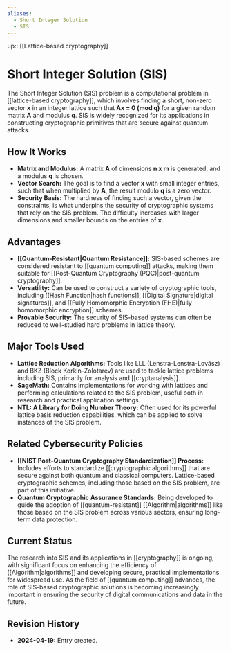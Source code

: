 ```yaml
---
aliases:
  - Short Integer Solution
  - SIS
---
```

up:: [[Lattice-based cryptography]]
# Short Integer Solution (SIS)

The Short Integer Solution (SIS) problem is a computational problem in [[lattice-based cryptography]], which involves finding a short, non-zero vector **x** in an integer lattice such that **Ax = 0 (mod q)** for a given random matrix **A** and modulus **q**. SIS is widely recognized for its applications in constructing cryptographic primitives that are secure against quantum attacks.

## How It Works

- **Matrix and Modulus:** A matrix **A** of dimensions **n x m** is generated, and a modulus **q** is chosen.
- **Vector Search:** The goal is to find a vector **x** with small integer entries, such that when multiplied by **A**, the result modulo **q** is a zero vector.
- **Security Basis:** The hardness of finding such a vector, given the constraints, is what underpins the security of cryptographic systems that rely on the SIS problem. The difficulty increases with larger dimensions and smaller bounds on the entries of **x**.

## Advantages

- **[[Quantum-Resistant|Quantum Resistance]]:** SIS-based schemes are considered resistant to [[quantum computing]] attacks, making them suitable for [[Post-Quantum Cryptography (PQC)|post-quantum cryptography]].
- **Versatility:** Can be used to construct a variety of cryptographic tools, including [[Hash Function|hash functions]], [[Digital Signature|digital signatures]], and [[Fully Homomorphic Encryption (FHE)|fully homomorphic encryption]] schemes.
- **Provable Security:** The security of SIS-based systems can often be reduced to well-studied hard problems in lattice theory.

## Major Tools Used

- **Lattice Reduction Algorithms:** Tools like LLL (Lenstra-Lenstra-Lovász) and BKZ (Block Korkin-Zolotarev) are used to tackle lattice problems including SIS, primarily for analysis and [[cryptanalysis]].
- **SageMath:** Contains implementations for working with lattices and performing calculations related to the SIS problem, useful both in research and practical application settings.
- **NTL: A Library for Doing Number Theory:** Often used for its powerful lattice basis reduction capabilities, which can be applied to solve instances of the SIS problem.

## Related Cybersecurity Policies

- **[[NIST Post-Quantum Cryptography Standardization]] Process:** Includes efforts to standardize [[cryptographic algorithms]] that are secure against both quantum and classical computers. Lattice-based cryptographic schemes, including those based on the SIS problem, are part of this initiative.
- **Quantum Cryptographic Assurance Standards:** Being developed to guide the adoption of [[quantum-resistant]] [[Algorithm|algorithms]] like those based on the SIS problem across various sectors, ensuring long-term data protection.

## Current Status

The research into SIS and its applications in [[cryptography]] is ongoing, with significant focus on enhancing the efficiency of [[Algorithm|algorithms]] and developing secure, practical implementations for widespread use. As the field of [[quantum computing]] advances, the role of SIS-based cryptographic solutions is becoming increasingly important in ensuring the security of digital communications and data in the future.

## Revision History

- **2024-04-19:** Entry created.
